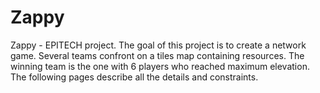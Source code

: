 # Zappy
Zappy - EPITECH project. The goal of this project is to create a network game. Several teams confront on a tiles map containing resources. The winning team is the one with 6 players who reached maximum elevation. The following pages describe all the details and constraints.
